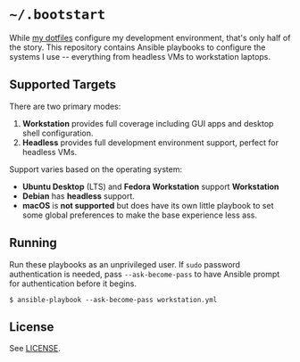 # `~/.bootstart`

While [my dotfiles][0] configure my development environment, that's only half
of the story. This repository contains Ansible playbooks to configure the
systems I use -- everything from headless VMs to workstation laptops.

[0]: https://github.com/alexblackie/dotfiles

## Supported Targets

There are two primary modes:

1. **Workstation** provides full coverage including GUI apps and desktop shell configuration.
2. **Headless** provides full development environment support, perfect for headless VMs.

Support varies based on the operating system:

- **Ubuntu Desktop** (LTS) and **Fedora Workstation** support **Workstation**
- **Debian** has **headless** support.
- **macOS** is **not supported** but does have its own little playbook to set
  some global preferences to make the base experience less ass.

## Running

Run these playbooks as an unprivileged user. If `sudo` password authentication
is needed, pass `--ask-become-pass` to have Ansible prompt for authentication
before it begins.

```
$ ansible-playbook --ask-become-pass workstation.yml
```

## License

See [LICENSE](./LICENSE).
